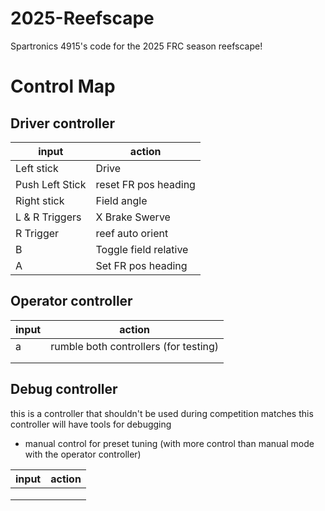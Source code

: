 # 2025-Reefscape

Spartronics 4915's code for the 2025 FRC season reefscape!

# Control Map

## Driver controller

| input   | action |
| -------- | ------- |
| Left stick |  Drive |
| Push Left Stick |  reset FR pos heading |
| Right stick | Field angle |
| L & R Triggers | X Brake Swerve |
| R Trigger | reef auto orient |
| B | Toggle field relative |
| A | Set FR pos heading |

## Operator controller
| input   | action |
| -------- | ------- |
| a | rumble both controllers (for testing) | 
|  |      |
|     |     |


## Debug controller
this is a controller that shouldn't be used during competition matches
this controller will have tools for debugging
* manual control for preset tuning (with more control than manual mode with the operator controller)

| input   | action |
| -------- | ------- |
|   |     |
|  |      |
|     |     |